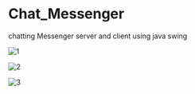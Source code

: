 # Chat_Messenger
chatting Messenger server and client using java swing 



![1](https://user-images.githubusercontent.com/67878157/127623345-65e86e88-b33b-40ec-a521-d4b4faf8ab81.jpg)

![2](https://user-images.githubusercontent.com/67878157/127623357-32bca953-3b00-404c-b34e-de119f6b77f9.jpg)


![3](https://user-images.githubusercontent.com/67878157/127623361-5f6a94e7-be33-4bfc-b2e1-bd3a804e2b8f.jpg)

